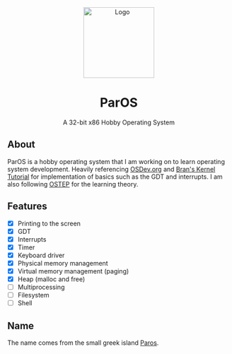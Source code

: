 <!-- PROJECT LOGO -->
<div align="center">
  <a href="https://github.com/ColexDev/ParOS">
    <img src="https://colex.dev/marble.jpg" alt="Logo" width="160" height="160">
  </a>

  <h1 align="center">ParOS</h1>

  <p align="center">
    A 32-bit x86 Hobby Operating System
  </p>
</div>

## About
ParOS is a hobby operating system that I am working on to learn operating system development. Heavily referencing [OSDev.org](https://wiki.osdev.org/) and [Bran's Kernel Tutorial](http://www.osdever.net/bkerndev/Docs/title.htm) for implementation of basics such as the GDT and interrupts. I am also following [OSTEP](https://pages.cs.wisc.edu/~remzi/OSTEP/) for the learning theory.

## Features
- [x] Printing to the screen
- [x] GDT
- [x] Interrupts
- [x] Timer
- [x] Keyboard driver
- [x] Physical memory management
- [x] Virtual memory management (paging)
- [x] Heap (malloc and free)
- [ ] Multiprocessing
- [ ] Filesystem
- [ ] Shell

## Name
The name comes from the small greek island [Paros](https://en.wikipedia.org/wiki/Paros).
